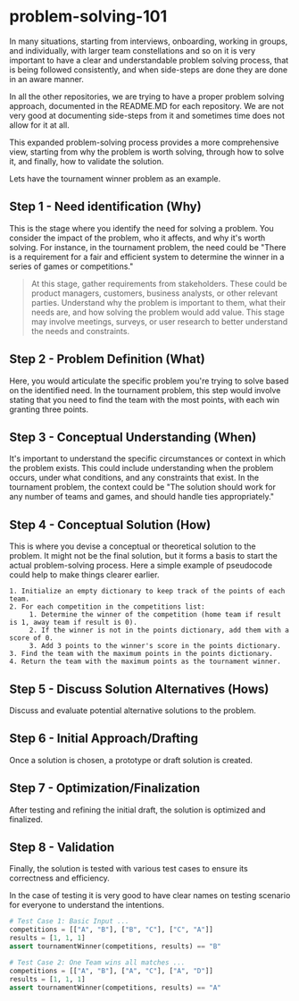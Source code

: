 # problem-solving-101

In many situations, starting from interviews, onboarding, working in groups, and individually, with larger team constellations and so on it is very important to have a clear and understandable problem solving process, that is being followed consistently, and when side-steps are done they are done in an aware manner. 

In all the other repositories, we are trying to have a proper problem solving approach, documented in the README.MD for each repository. We are not very good at documenting side-steps from it and sometimes time does not allow for it at all. 

This expanded problem-solving process provides a more comprehensive view, starting from why the problem is worth solving, through how to solve it, and finally, how to validate the solution.

Lets have the tournament winner problem as an example. 

## Step 1 - Need identification (Why) 

This is the stage where you identify the need for solving a problem. You consider the impact of the problem, who it affects, and why it's worth solving. 
For instance, in the tournament problem, the need could be "There is a requirement for a fair and efficient system to determine the winner in a series of games or competitions."

>  At this stage, gather requirements from stakeholders. These could be product managers, customers, business analysts, or other relevant parties. Understand why the problem is important to them, what their needs are, and how solving the problem would add value. This stage may involve meetings, surveys, or user research to better understand the needs and constraints.

## Step 2 - Problem Definition (What)

Here, you would articulate the specific problem you're trying to solve based on the identified need. In the tournament problem, this step would involve stating that you need to find the team with the most points, with each win granting three points.

## Step 3 - Conceptual Understanding (When)

It's important to understand the specific circumstances or context in which the problem exists. This could include understanding when the problem occurs, under what conditions, and any constraints that exist. In the tournament problem, the context could be "The solution should work for any number of teams and games, and should handle ties appropriately."

## Step 4 - Conceptual Solution (How)

This is where you devise a conceptual or theoretical solution to the problem. It might not be the final solution, but it forms a basis to start the actual problem-solving process. Here a simple example of pseudocode could help to make things clearer earlier. 

```pseudocode
1. Initialize an empty dictionary to keep track of the points of each team.
2. For each competition in the competitions list:
     1. Determine the winner of the competition (home team if result is 1, away team if result is 0).
     2. If the winner is not in the points dictionary, add them with a score of 0.
     3. Add 3 points to the winner's score in the points dictionary.
3. Find the team with the maximum points in the points dictionary.
4. Return the team with the maximum points as the tournament winner.

```

## Step 5 - Discuss Solution Alternatives (Hows) 

Discuss and evaluate potential alternative solutions to the problem.

## Step 6 - Initial Approach/Drafting

Once a solution is chosen, a prototype or draft solution is created.

## Step 7 - Optimization/Finalization

After testing and refining the initial draft, the solution is optimized and finalized.

## Step 8 - Validation

Finally, the solution is tested with various test cases to ensure its correctness and efficiency.

In the case of testing it is very good to have clear names on testing scenario for everyone to understand the intentions. 

```python 
# Test Case 1: Basic Input ...
competitions = [["A", "B"], ["B", "C"], ["C", "A"]]
results = [1, 1, 1]
assert tournamentWinner(competitions, results) == "B"

# Test Case 2: One Team wins all matches ... 
competitions = [["A", "B"], ["A", "C"], ["A", "D"]]
results = [1, 1, 1]
assert tournamentWinner(competitions, results) == "A"

```



